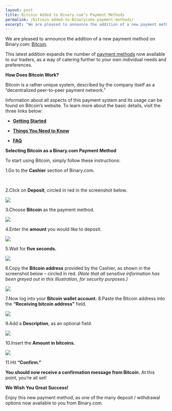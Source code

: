 ```yaml
---
layout: post
title: Bitcoin Added to Binary.com’s Payment Methods
permalink: /bitcoin-added-to-Binarycoms-payment-methods/
excerpt: "We are pleased to announce the addition of a new payment method on Binary.com: Bitcoin. This latest addition expands the number of payment methods now available to our traders, as a way of catering further to your own individual needs and preferences..."
---
```



We are pleased to announce the addition of a new payment method on Binary.com: [Bitcoin](https://bitcoin.org/en). 

This latest addition expands the number of [payment methods](http://bit.ly/1lOK1nY) now available to our traders, as a way of catering further to your own individual needs and preferences.


**How Does Bitcoin Work?**

Bitcoin is a rather unique system, described by the company itself as a “decentralized peer-to-peer payment network.”

Information about all aspects of this payment system and its usage can be found on Bitcoin’s website. To learn more about the basic details, visit the three links below:


+ [**Getting Started**](https://bitcoin.org/en/getting-started)

+ [**Things You Need to Know**](https://bitcoin.org/en/you-need-to-know)

+ [**FAQ**](https://bitcoin.org/en/faq)


**Selecting Bitcoin as a Binary.com Payment Method**

To start using Bitcoin, simply follow these instructions:

1.Go to the **Cashier** section of Binary.com.

<br>

2.Click on **Deposit**, circled in red in the screenshot below.

![](/images/Picture1.png)

3.Choose **Bitcoin** as the payment method.

![](/images/Picture2.png)

4.Enter the **amount** you would like to deposit.

![](/images/Picture3.png)

5.Wait for **five seconds.**

![](/images/Picture4.png)

6.Copy the **Bitcoin address** provided by the Cashier, as shown in the screenshot below – circled in red. *(Note that all sensitive information has been greyed out in this illustration, for security purposes.)*

![](/images/Picture5.png)

7.Now log into your **Bitcoin wallet account.**
8.Paste the Bitcoin address into the **“Receiving bitcoin address”** field.

![](/images/Picture6.png)

9.Add a **Description**, as an optional field.

![](/images/Picture7.png)

10.Insert the **Amount in bitcoins.**

![](/images/Picture8.png)

11.Hit **“Confirm.”**

**You should now receive a confirmation message from Bitcoin.**  At this point, you’re all set!

**We Wish You Great Success!**

Enjoy this new payment method, as one of the many deposit / withdrawal options now available to you from Binary.com.








